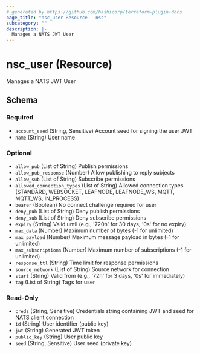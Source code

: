```yaml
---
# generated by https://github.com/hashicorp/terraform-plugin-docs
page_title: "nsc_user Resource - nsc"
subcategory: ""
description: |-
  Manages a NATS JWT User
---
```


# nsc_user (Resource)

Manages a NATS JWT User



<!-- schema generated by tfplugindocs -->
## Schema

### Required

- `account_seed` (String, Sensitive) Account seed for signing the user JWT
- `name` (String) User name

### Optional

- `allow_pub` (List of String) Publish permissions
- `allow_pub_response` (Number) Allow publishing to reply subjects
- `allow_sub` (List of String) Subscribe permissions
- `allowed_connection_types` (List of String) Allowed connection types (STANDARD, WEBSOCKET, LEAFNODE, LEAFNODE_WS, MQTT, MQTT_WS, IN_PROCESS)
- `bearer` (Boolean) No connect challenge required for user
- `deny_pub` (List of String) Deny publish permissions
- `deny_sub` (List of String) Deny subscribe permissions
- `expiry` (String) Valid until (e.g., '720h' for 30 days, '0s' for no expiry)
- `max_data` (Number) Maximum number of bytes (-1 for unlimited)
- `max_payload` (Number) Maximum message payload in bytes (-1 for unlimited)
- `max_subscriptions` (Number) Maximum number of subscriptions (-1 for unlimited)
- `response_ttl` (String) Time limit for response permissions
- `source_network` (List of String) Source network for connection
- `start` (String) Valid from (e.g., '72h' for 3 days, '0s' for immediately)
- `tag` (List of String) Tags for user

### Read-Only

- `creds` (String, Sensitive) Credentials string containing JWT and seed for NATS client connection
- `id` (String) User identifier (public key)
- `jwt` (String) Generated JWT token
- `public_key` (String) User public key
- `seed` (String, Sensitive) User seed (private key)
